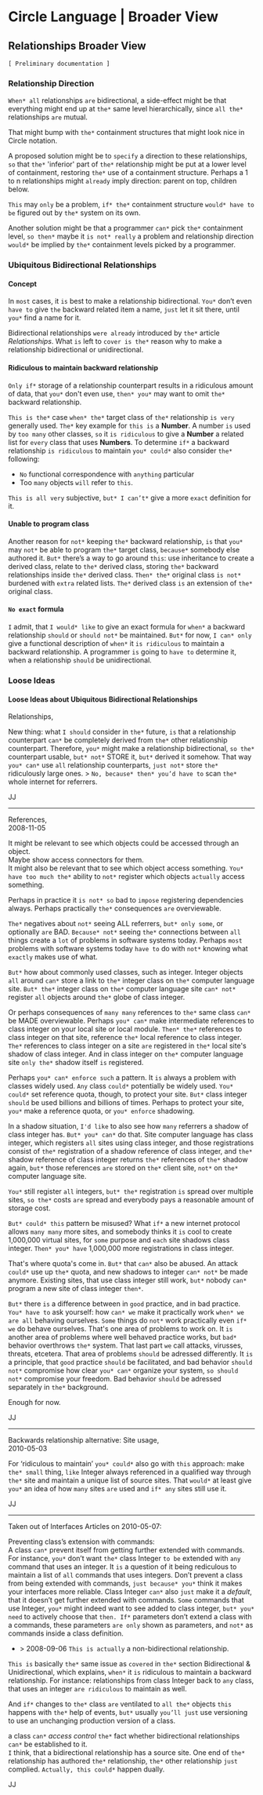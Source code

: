 ﻿Circle Language | Broader View
==============================

Relationships Broader View
--------------------------

`[ Preliminary documentation ]`

### Relationship Direction

`When* all` relationships `are` bidirectional, a side-effect might be that everything might end up at `the*` same level hierarchically, since `all the*` relationships `are` mutual.

That might bump with `the*` containment structures that might look nice in Circle notation.

A proposed solution might be to `specify` a direction to these relationships, `so` that `the*` 'inferior' part of `the*` relationship might be put at a lower level of containment, restoring `the*` use of a containment structure. Perhaps a 1 to n relationships might `already` imply direction: parent on top, children below.

`This` may `only` be a problem, `if* the*` containment structure `would* have to be` figured out by `the*` system on its own.

Another solution might be that a programmer `can*` pick `the*` containment level, `so then*` maybe it `is not* really` a problem and relationship direction `would*` be implied by `the*` containment levels picked by a programmer.

### Ubiquitous Bidirectional Relationships

#### Concept

In `most` cases, it `is` best to make a relationship bidirectional. `You*` don’t even `have to` give `the` backward related item a name, `just` let it sit there, until `you*` find a name for it.

Bidirectional relationships `were already` introduced by `the*` article *Relationships*. What `is` left to `cover is the*` reason why to make a relationship bidirectional or unidirectional.

#### Ridiculous to maintain backward relationship

`Only if*` storage of a relationship counterpart results in a ridiculous amount of data, that `you*` don't even use, `then* you*` may want to omit `the*` backward relationship.

`This is the*` case `when* the*` target class of `the*` relationship `is very` generally used. `The*` key example for `this is` a __Number__. A number `is` used by `too many` other classes, `so` it `is ridiculous` to give a __Number__ a related list for `every` class that uses __Numbers__. To determine `if*` a backward relationship `is ridiculous` to maintain `you* could*` also consider `the*` following:

- `No` functional correspondence with `anything` particular
- Too `many` objects `will` refer to `this`.

`This is all very` subjective, `but* I can’t*` give a more `exact` definition for it.

#### Unable to program class

Another reason for `not*` keeping `the*` backward relationship, `is` that `you*` may `not*` be able to program `the*` target class, `because*` somebody else authored it. `But*` there’s a way to go around `this`: use inheritance to create a derived class, relate to `the*` derived class, storing `the*` backward relationships inside `the*` derived class. `Then* the*` original class `is not*` burdened with `extra` related lists. `The*` derived class `is` an extension of `the*` original class.

#### `No exact` formula

`I` admit, that `I would* like` to give an exact formula for `when*` a backward relationship `should` or `should not*` be maintained. `But*` for now, `I can* only` give a functional description of `when*` it `is ridiculous` to maintain a backward relationship. A programmer `is` going to `have to` determine it, when a relationship `should` be unidirectional.

### Loose Ideas

#### Loose Ideas about Ubiquitous Bidirectional Relationships

Relationships,

New thing: what `I should` consider in `the*` future, `is` that a relationship counterpart `can*` be completely derived from `the*` other relationship counterpart. Therefore, `you*` might make a relationship bidirectional, `so the*` counterpart usable, `but* not*` STORE it, `but*` derived it somehow. That way `you* can*` use `all` relationship counterparts, `just not*` store `the*` ridiculously large ones. > `No, because* then* you’d have to` scan `the*` whole internet for referrers.

JJ

-----

References,  
2008-11-05

It might be relevant to see which objects could be accessed through an object.  
Maybe show access connectors for them.  
It might also be relevant that to see which object access something.
`You* have too much the*` ability to `not*` register which objects `actually` access something.

Perhaps in practice it `is not* so` bad to `impose` registering dependencies always. Perhaps practically `the*` consequences `are` overviewable.

`The*` negatives about `not*` seeing ALL referrers, `but* only some`, or optionally `are` BAD. `Because* not*` seeing `the*` connections between `all` things create a `lot` of problems in software systems today. Perhaps `most` problems with software systems today `have to` do with `not*` knowing what `exactly` makes use of what.

`But*` how about commonly used classes, such as integer. Integer objects `all` around `can*` store a link to `the*` integer class on `the*` computer language site. `But* the*` integer class on `the*` computer language site `can* not*` register `all` objects around `the*` globe of class integer.

Or perhaps consequences of `many many` references to `the*` same class `can*` be MADE overviewable. Perhaps `you* can*` make intermediate references to class integer on your local site or local module. `Then* the*` references to class integer on that site, reference `the*` local reference to class integer. `The*` references to class integer on a site `are` registered in `the*` local site's shadow of class integer. And in class integer on `the*` computer language site `only the*` shadow itself `is` registered.

Perhaps `you* can* enforce such` a pattern. It `is` always a problem with classes widely used. `Any` class `could*` potentially be widely used. `You* could*` set reference quota, though, to protect your site. `But*` class integer `should` be used billions and billions of times. Perhaps to protect your site, `you*` make a reference quota, or `you* enforce` shadowing.

In a shadow situation, `I'd like` to also see how `many` referrers a shadow of class integer has. `But* you* can*` do that. Site computer language has class integer, which registers `all` sites using class integer, and those registrations consist of `the*` registration of a shadow reference of class integer, and `the*` shadow reference of class integer returns `the*` references of `the*` shadow again, `but*` those references `are` stored on `the*` client site, `not*` on `the*` computer language site.

`You*` still register `all` integers, `but* the*` registration `is` spread over multiple sites, `so the*` costs `are` spread and everybody pays a reasonable amount of storage cost.

`But* could* this` pattern be misused? What `if*` a new internet protocol allows `many many` more sites, and somebody thinks it `is` cool to create 1,000,000 virtual sites, for `some` purpose and `each` site shadows class integer. `Then* you* have` 1,000,000 more registrations in class integer.

That's where quota's come in. `But*` that `can*` also be abused. An attack `could*` use up `the*` quota, and new shadows to integer `can* not*` be made anymore. Existing sites, that use class integer still work, `but*` nobody `can*` program a new site of class integer `then*`.

`But*` there `is` a difference between in `good` practice, and in bad practice. `You* have to` ask yourself: how `can* we` make it practically work `when* we are all` behaving ourselves. `Some` things do `not*` work practically even `if* we` do behave ourselves. That's one area of problems to work on. It `is` another area of problems where well behaved practice works, but `bad*` behavior overthrows `the*` system. That last part `we` call attacks, virusses, threats, etcetera. That area of problems `should` be adressed differently. It `is` a principle, that `good` practice `should` be facilitated, and bad behavior `should not*` compromise how clear `you* can*` organize your system, `so should not*` compromise your freedom. Bad behavior `should` be adressed separately in `the*` background.

Enough for now.

JJ

-----

Backwards relationship alternative: Site usage,  
2010-05-03

For ‘ridiculous to maintain’ `you* could*` also go with `this` approach: make `the* small` thing, `like` Integer always referenced in a qualified way through `the*` site and maintain a unique list of source sites. That `would*` at least give `you*` an idea of how `many` sites `are` used and `if* any` sites still use it.

JJ

-----

Taken out of Interfaces Articles on 2010-05-07:

Preventing class’s extension with commands:  
A class `can*` prevent itself from getting further extended with commands.   
For instance, `you*` don’t want `the*` class Integer `to be` extended with `any` command that uses an integer. It `is` a question of it being rediculous to maintain a list of `all` commands that uses integers. Don’t prevent a class from being extended with commands, `just because* you*` think it makes your interfaces more reliable. Class Integer `can*` also `just` make it a *default*, that it doesn’t get further extended with commands. `Some` commands that use Integer, `you*` might indeed want to see added to class integer, `but* you* need` to actively choose that `then. If*` parameters don’t extend a class with a commands, these parameters `are only` shown as parameters, and `not*` as commands inside a class definition.  
- \> 2008-09-06 `This is actually` a non-bidirectional relationship.

`This is` basically `the*` same issue as `covered` in `the*` section Bidirectional & Unidirectional, which explains, `when*` it `is` ridiculous to maintain a backward relationship. For instance: relationships from class Integer back to `any` class, that uses an integer `are ridiculous` to maintain as well.

And `if*` changes to `the*` class `are` ventilated to `all the*` objects `this` happens with `the*` help of events, `but*` usually `you’ll just` use versioning to use an unchanging production version of a class.

a class `can*` *access control* `the*` fact whether bidirectional relationships `can*` be established to it.  
`I` think, that a bidirectional relationship has a source site. One end of `the*` relationship has authored `the*` relationship, `the*` other relationship `just` complied. `Actually, this could*` happen dually.

JJ